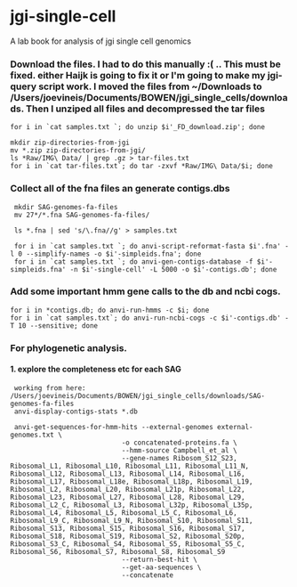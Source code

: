 # jgi-single-cell
A lab book for analysis of jgi single cell genomics
### Download the files. I had to do this manually :( .. This must be fixed.  either Haijk is going to fix it or I'm going to make my jgi-query script work.  I moved the files from ~/Downloads to /Users/joevineis/Documents/BOWEN/jgi_single_cells/downloads.  Then I unziped all files and decompressed the tar files


    for i in `cat samples.txt `; do unzip $i'_FD_download.zip'; done

    mkdir zip-directories-from-jgi
    mv *.zip zip-directories-from-jgi/
    ls *Raw/IMG\ Data/ | grep .gz > tar-files.txt
    for i in `cat tar-files.txt`; do tar -zxvf *Raw/IMG\ Data/$i; done



### Collect all of the fna files an generate contigs.dbs

     mkdir SAG-genomes-fa-files
     mv 27*/*.fna SAG-genomes-fa-files/
     
     ls *.fna | sed 's/\.fna//g' > samples.txt

     for i in `cat samples.txt `; do anvi-script-reformat-fasta $i'.fna' -l 0 --simplify-names -o $i'-simpleids.fna'; done
     for i in `cat samples.txt `; do anvi-gen-contigs-database -f $i'-simpleids.fna' -n $i'-single-cell' -L 5000 -o $i'-contigs.db'; done
     

### Add some important hmm gene calls to the db and ncbi cogs.  

    for i in *contigs.db; do anvi-run-hmms -c $i; done
    for i in `cat samples.txt`; do anvi-run-ncbi-cogs -c $i'-contigs.db' -T 10 --sensitive; done

### For phylogenetic analysis.

#### 1. explore the completeness etc for each SAG


     working from here: /Users/joevineis/Documents/BOWEN/jgi_single_cells/downloads/SAG-genomes-fa-files
     anvi-display-contigs-stats *.db

     anvi-get-sequences-for-hmm-hits --external-genomes external-genomes.txt \
                                -o concatenated-proteins.fa \
                                --hmm-source Campbell_et_al \
                                --gene-names Ribosom_S12_S23, Ribosomal_L1, Ribosomal_L10, Ribosomal_L11, Ribosomal_L11_N, Ribosomal_L12, Ribosomal_L13, Ribosomal_L14, Ribosomal_L16, Ribosomal_L17, Ribosomal_L18e, Ribosomal_L18p, Ribosomal_L19, Ribosomal_L2, Ribosomal_L20, Ribosomal_L21p, Ribosomal_L22, Ribosomal_L23, Ribosomal_L27, Ribosomal_L28, Ribosomal_L29, Ribosomal_L2_C, Ribosomal_L3, Ribosomal_L32p, Ribosomal_L35p, Ribosomal_L4, Ribosomal_L5, Ribosomal_L5_C, Ribosomal_L6, Ribosomal_L9_C, Ribosomal_L9_N, Ribosomal_S10, Ribosomal_S11, Ribosomal_S13, Ribosomal_S15, Ribosomal_S16, Ribosomal_S17, Ribosomal_S18, Ribosomal_S19, Ribosomal_S2, Ribosomal_S20p, Ribosomal_S3_C, Ribosomal_S4, Ribosomal_S5, Ribosomal_S5_C, Ribosomal_S6, Ribosomal_S7, Ribosomal_S8, Ribosomal_S9
                                --return-best-hit \
                                --get-aa-sequences \
                                --concatenate


